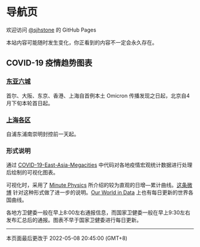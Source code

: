 # 导航页

欢迎访问 [@sjhstone](https://github.com/sjhstone/) 的 GitHub Pages

本站内容可能随时发生变化，你正看到的内容不一定会永久存在。

## COVID-19 疫情趋势图表

### [东亚六城](./covid/)
首尔、大阪、东京、香港、上海自首例本土 Omicron 传播发现之日起，北京自4月下旬本轮首日起。
### [上海各区](./covid/districts/)
自浦东浦南崇明封控前一天起。

### 形式说明
通过 [COVID-19-East-Asia-Megacities](https://github.com/sjhstone/COVID-19-East-Asia-Megacities) 中代码对各地疫情宏观统计数据进行处理后绘制的可视化图表。

可视化时，采用了 [Minute Physics](https://www.bilibili.com/video/BV1L7411X7dt) 所介绍的较为直观的日增—累计曲线。[这条微博](https://weibo.com/1710673312/Lr7h4pOln) 针对这种形式做了进一步的说明。[Our World in Data](https://ourworldindata.org/grapher/covid-daily-vs-total-cases-per-million) 上也有每日更新的世界各国曲线。

各地方卫健委一般在早上8:00左右通报信息，而国家卫健委一般在早上9:30左右发布汇总后的通报。图表不早于国家卫健委进行每日更新。


----

本页面最后更改于 2022-05-08 20:45:00 (GMT+8)
